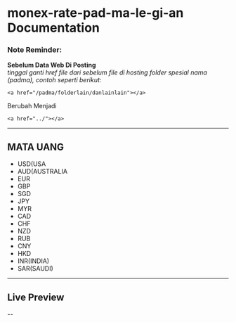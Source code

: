 # monex-rate-pad-ma-le-gi-an Documentation

### Note Reminder:
**Sebelum Data Web Di Posting**<br>
*tinggal ganti href file dari sebelum file di hosting folder spesial nama (padma), contoh seperti berikut:*
````
<a href="/padma/folderlain/danlainlain"></a>
````
Berubah Menjadi

````
<a href="../"></a>
````
***
## MATA UANG
* USD(USA
* AUD(AUSTRALIA
* EUR
* GBP
* SGD
* JPY
* MYR
* CAD
* CHF
* NZD
* RUB
* CNY
* HKD
* INR(INDIA)
* SAR(SAUDI)

***
## Live Preview
--
